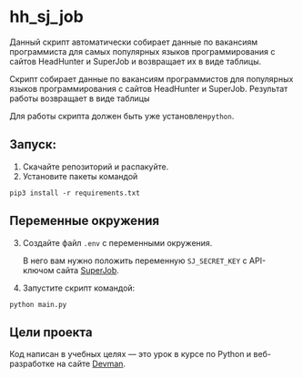 # hh_sj_job

Данный скрипт автоматически собирает данные по вакансиям программиста 
для самых популярных языков программирования с сайтов HeadHunter и SuperJob и возвращает их в виде таблицы.

Скрипт собирает данные по вакансиям программистов для популярных языков программирования с сайтов HeadHunter и SuperJob.
Результат работы возвращает в виде таблицы


Для работы скрипта должен быть уже установлен`python`. 

## Запуск:

1. Скачайте репозиторий и распакуйте.
2. Установите пакеты командой 

  ```
  pip3 install -r requirements.txt
  ``` 

## Переменные окружения

3. Создайте файл `.env` с переменными окружения. 
   
   В него вам нужно положить переменную `SJ_SECRET_KEY` с API-ключом сайта [SuperJob](https://api.superjob.ru/).
4. Запустите скрипт командой:
  
  ```
  python main.py
  ```

## Цели проекта

Код написан в учебных целях — это урок в курсе по Python и веб-разработке на сайте [Devman](https://dvmn.org).
